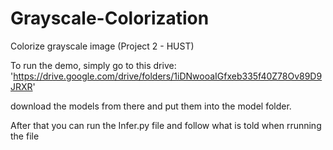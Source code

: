 # Grayscale-Colorization
Colorize grayscale image (Project 2 - HUST)

To run the demo, simply go to this drive:
'https://drive.google.com/drive/folders/1iDNwooaIGfxeb335f40Z78Ov89D9JRXR'

download the models from there and put them into the model folder.

After that you can run the Infer.py file and follow what is told when rrunning the file  
